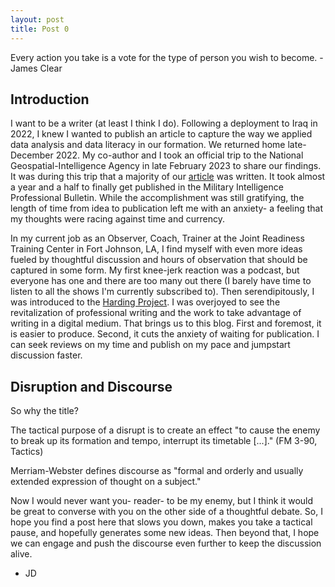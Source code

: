 ```yaml
---
layout: post
title: Post 0
---
```


<div class="message">
Every action you take is a vote for the type of person you wish to become.
- James Clear
</div>

## Introduction

I want to be a writer (at least I think I do). Following a deployment to Iraq in 2022, I knew I wanted to publish an article to capture the way we applied data analysis and data literacy in our formation. We returned home late-December 2022. My co-author and I took an official trip to the National Geospatial-Intelligence Agency in late February 2023 to share our findings. It was during this trip that a majority of our <a href="https://mipb.army.mil/articles/jul-dec-2024/bridging-gap">article</a> was written. It took almost a year and a half to finally get published in the Military Intelligence Professional Bulletin.  While the accomplishment was still gratifying, the length of time from idea to publication left me with an anxiety- a feeling that my thoughts were racing against time and currency. 

In my current job as an Observer, Coach, Trainer at the Joint Readiness Training Center in Fort Johnson, LA, I find myself with even more ideas fueled by thoughtful discussion and hours of observation that should be captured in some form. My first knee-jerk reaction was a podcast, but everyone has one and there are too many out there (I barely have time to listen to all the shows I'm currently subscribed to). Then serendipitously, I was introduced to the <a href="https://mwi.westpoint.edu/introducing-the-harding-project-renewing-professional-military-writing/">Harding Project</a>. I was overjoyed to see the revitalization of professional writing and the work to take advantage of writing in a digital medium. That brings us to this blog. First and foremost, it is easier to produce. Second, it cuts the anxiety of waiting for publication. I can seek reviews on my time and publish on my pace and jumpstart discussion faster.

## Disruption and Discourse

So why the title?

The tactical purpose of a disrupt is to create an effect "to cause the enemy to break up its formation and tempo, interrupt its timetable [...]." (FM 3-90, Tactics)

Merriam-Webster defines discourse as "formal and orderly and usually extended expression of thought on a subject." 

Now I would never want you- reader- to be my enemy, but I think it would be great to converse with you on the other side of a thoughtful debate. So, I hope you find a post here that slows you down, makes you take a tactical pause, and hopefully generates some new ideas. Then beyond that, I hope we can engage and push the discourse even further to keep the discussion alive. 

- JD 
